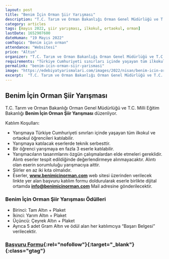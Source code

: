 ```yaml
---
layout: post
title: "Benim İçin Orman Şiir Yarışması"
description: "T.C. Tarım ve Orman Bakanlığı Orman Genel Müdürlüğü ve T.C. Milli Eğitim Bakanlığı 'Benim İçin Orman Şiir Yarışması' düzenliyor."
category: articles
tags: [mayıs 2022, şiir yarışması, ilkokul, ortaokul, orman]
lastDate: 1652907600
dateHuman: "19 Mayıs 2022"
comTopic: "Benim için orman"
attendance: "Websitesi"
price: "Altın"
organizer: "T.C. Tarım ve Orman Bakanlığı Orman Genel Müdürlüğü ve T.C. Milli Eğitim Bakanlığı"
requirements: "Türkiye Cumhuriyeti sınırları içinde yaşayan tüm ilkokul ve ortaokul öğrencileri katılabilir."
permalink: "benim-icin-orman-siir-yarismasi"
image: "https://edebiyatyarismalari.com/images/2022/nisan/benim-icin-orman-siir-yarismasi.jpg"
excerpt:  "T.C. Tarım ve Orman Bakanlığı Orman Genel Müdürlüğü ve T.C. Milli Eğitim Bakanlığı <strong> Benim İçin Orman Şiir Yarışması </strong> düzenliyor."
---
```


## Benim İçin Orman Şiir Yarışması
T.C. Tarım ve Orman Bakanlığı Orman Genel Müdürlüğü ve T.C. Milli Eğitim Bakanlığı **Benim İçin Orman Şiir Yarışması** düzenliyor.

Katılım Koşulları:
- Yarışmaya Türkiye Cumhuriyeti sınırları içinde yaşayan tüm ilkokul ve ortaokul öğrencileri katılabilir.
- Yarışmaya katılacak eserlerde teknik serbesttir.
- Bir öğrenci yarışmaya en fazla 3 eserle katılabilir.
- Yarışmacıların tasarımlarını özgün çalışmalardan elde etmeleri gereklidir. Alıntı eserler tespit edildiğinde değerlendirmeye alınmayacaktır. Alıntı olan eserin sorumluluğu yarışmacıya aittir.
- Şiirler en az iki kıta olmalıdır.
- Eserler, **www.benimicinorman.com** web sitesi üzerinden verilecek linkte yer alan başvuru katılım formu doldurularak eserle birlikte dijital ortamda **info@benimicinorman.com** Mail adresine gönderilecektir.


### Benim İçin Orman Şiir Yarışması Ödülleri
- Birinci: Tam Altın + Plaket
- İkinci: Yarım Altın + Plaket
- Üçüncü: Çeyrek Altın + Plaket
- Ayrıca 5 adet Gram Altın ve ödül alan her katılımcıya “Başarı Belgesi” verilecektir.


### [Başvuru Formu](https://benimicinorman.com/yarisma.php?k=siir_yarismasi/?ref=edebiyatyarismalari.com){:rel="nofollow"}{:target="_blank"}{:class="gtag"}

